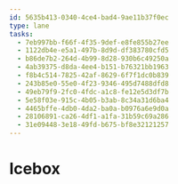 ```yaml
---
id: 5635b413-0340-4ce4-bad4-9ae11b37f0ec
type: lane
tasks:
  - 7eb997bb-f66f-4f35-9def-e8fe855b27ee
  - 1122db4e-e5a1-497b-8d9d-df383780cfd5
  - b86de7b2-264d-4b99-8d28-930b6c49250a
  - 4ab39375-d8da-4ee4-b151-b76321bb1963
  - f8b4c514-7825-42af-8629-6f7f1dc0b839
  - 243b85e0-55e0-4f23-9346-495d7488dfd8
  - 49eb79f9-2fc0-4fdc-a1c8-fe12e5d3df7b
  - 5e58f03e-915c-4b05-b3ab-8c34a31d6ba4
  - 4465bffe-4db0-4da2-ba0a-b0976a6e9d0a
  - 28106891-ca26-4df1-a1fa-31b59c69a286
  - 31e09448-3e18-49fd-b675-bf8e32121257
---
```


# Icebox
